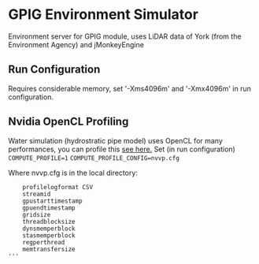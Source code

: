 # GPIG Environment Simulator

Environment server for GPIG module, uses LiDAR data of York (from the Environment Agency) and jMonkeyEngine

## Run Configuration
Requires considerable memory, set '-Xms4096m' and '-Xmx4096m' in run configuration.

## Nvidia OpenCL Profiling
Water simulation (hydrostratic pipe model) uses OpenCL for many performances, you can profile this [see here.](http://uob-hpc.github.io/2015/05/27/nvvp-import-opencl/)
Set (in run configuration)
`COMPUTE_PROFILE=1`
`COMPUTE_PROFILE_CONFIG=nvvp.cfg`

Where nvvp.cfg is in the local directory:
```
	profilelogformat CSV
	streamid
	gpustarttimestamp
	gpuendtimestamp
	gridsize
	threadblocksize
	dynsmemperblock
	stasmemperblock
	regperthread
	memtransfersize
'''